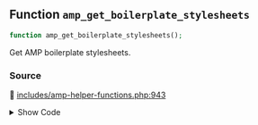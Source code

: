 ## Function `amp_get_boilerplate_stylesheets`

```php
function amp_get_boilerplate_stylesheets();
```

Get AMP boilerplate stylesheets.

### Source

:link: [includes/amp-helper-functions.php:943](../../includes/amp-helper-functions.php#L943-L948)

<details>
<summary>Show Code</summary>

```php
function amp_get_boilerplate_stylesheets() {
	return [
		'body{-webkit-animation:-amp-start 8s steps(1,end) 0s 1 normal both;-moz-animation:-amp-start 8s steps(1,end) 0s 1 normal both;-ms-animation:-amp-start 8s steps(1,end) 0s 1 normal both;animation:-amp-start 8s steps(1,end) 0s 1 normal both}@-webkit-keyframes -amp-start{from{visibility:hidden}to{visibility:visible}}@-moz-keyframes -amp-start{from{visibility:hidden}to{visibility:visible}}@-ms-keyframes -amp-start{from{visibility:hidden}to{visibility:visible}}@-o-keyframes -amp-start{from{visibility:hidden}to{visibility:visible}}@keyframes -amp-start{from{visibility:hidden}to{visibility:visible}}',
		'body{-webkit-animation:none;-moz-animation:none;-ms-animation:none;animation:none}',
	];
}
```

</details>

